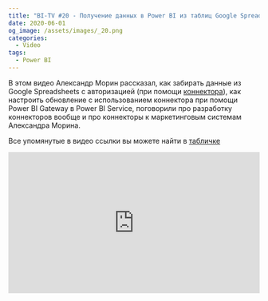 ```yaml
---
title: "BI-TV #20 - Получение данных в Power BI из таблиц Google Spreadsheets с авторизацией"
date: 2020-06-01
og_image: /assets/images/_20.png
categories:
  - Video
tags:
  - Power BI
---
```


В этом видео Александр Морин рассказал, как забирать данные из Google Spreadsheets с авторизацией (при помощи [коннектора](https://github.com/morinad/PQGoogleSpreadsheet)), как настроить обновление с использованием коннектора при помощи Power BI Gateway в Power BI Service, поговорили про разработку коннекторов вообще и про коннекторы к маркетинговым системам Александра Морина. 

Все упомянутые в видео ссылки вы можете найти в [табличке](https://docs.google.com/spreadsheets/d/1bfFfmFXYdXKXuUzh52sGl8S554KsW7cVzRiQD1lY3qQ/edit#gid=0)

<style>.embed-container { position: relative; padding-bottom: 56.25%; height: 0; overflow: hidden; max-width: 100%; } .embed-container iframe, .embed-container object, .embed-container embed { position: absolute; top: 0; left: 0; width: 100%; height: 100%; }</style><div class='embed-container'><iframe src='https://www.youtube.com/embed/AwaCQXRSooQ' frameborder='0' allowfullscreen></iframe></div>

